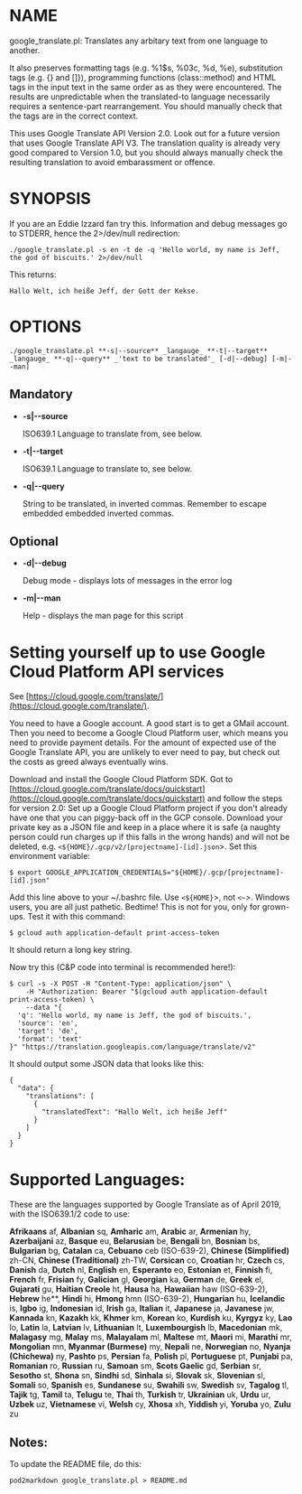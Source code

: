 # NAME

google\_translate.pl: Translates any arbitary text from one language to another. 

It also preserves formatting tags (e.g. %1$s, %03c, %d, %e), substitution tags (e.g. {} and \[\]}), 
programming functions (class::method) and HTML tags in the input text in the same order as 
as they were encountered. The results are unpredictable when the translated-to language necessarily
requires a sentence-part rearrangement. You should manually check that the tags are in the correct context.

This uses Google Translate API Version 2.0. Look out for a future version that uses Google Translate API V3.
The translation quality is already very good compared to Version 1.0, but you should always manually 
check the resulting translation to avoid embarassment or offence. 

# SYNOPSIS

If you are an Eddie Izzard fan try this. Information and debug messages go to STDERR, hence the 2>/dev/null redirection:

    ./google_translate.pl -s en -t de -q 'Hello world, my name is Jeff, the god of biscuits.' 2>/dev/null

This returns:

    Hallo Welt, ich heiße Jeff, der Gott der Kekse.

# OPTIONS

`./google_translate.pl **-s|--source** _langauge_ **-t|--target** _langauge_ **-q|--query** _'text to be translated'_ [-d|--debug] [-m|--man]`

## Mandatory

- **-s|--source**

    ISO639.1 Language to translate from, see below.

- **-t|--target**

    ISO639.1 Language to translate to, see below.

- **-q|--query**

    String to be translated, in inverted commas. Remember to escape embedded embedded inverted commas.

## Optional

- **-d|--debug**

    Debug mode - displays lots of messages in the error log

- **-m|--man**

    Help - displays the man page for this script

# Setting yourself up to use Google Cloud Platform API services

See [https://cloud.google.com/translate/](https://cloud.google.com/translate/).

You need to have a Google account. A good start is to get a GMail account. 
Then you need to become a Google Cloud Platform user, which means you need to
provide payment details. For the amount of expected use of the Google Translate 
API, you are unlikely to ever need to pay, but check out the costs as greed 
always eventually wins.

Download and install the Google Cloud Platform SDK. Got to 
[https://cloud.google.com/translate/docs/quickstart](https://cloud.google.com/translate/docs/quickstart) 
and follow the steps for version 2.0: Set up a Google Cloud Platform project 
if you don't already have one that you can piggy-back off in the GCP console.
Download your private key as a JSON file and keep in a place where it is safe
(a naughty person could run charges up if this falls in the wrong hands)
and will not be deleted, e.g. `<${HOME}/.gcp/v2/[projectname]-[id].json`>.
Set this environment variable:

    $ export GOOGLE_APPLICATION_CREDENTIALS="${HOME}/.gcp/[projectname]-[id].json"

Add this line above to your ~/.bashrc file. Use `<${HOME}`>, not `<~`>. 
Windows users, you are all just pathetic. Bedtime! This is not for you, only for grown-ups.
Test it with this command: 

    $ gcloud auth application-default print-access-token

It should return a long key string.

Now try this (C&P code into terminal is recommended here!):

    $ curl -s -X POST -H "Content-Type: application/json" \
        -H "Authorization: Bearer "$(gcloud auth application-default print-access-token) \
        --data "{
      'q': 'Hello world, my name is Jeff, the god of biscuits.',
      'source': 'en',
      'target': 'de',
      'format': 'text'
    }" "https://translation.googleapis.com/language/translate/v2"

It should output some JSON data that looks like this: 

    {
      "data": {
        "translations": [
          {
            "translatedText": "Hallo Welt, ich heiße Jeff"
          }
        ]
      }
    }

# Supported Languages:

These are the languages supported by Google Translate as of April 2019, with the ISO639.1/2 code to use:

**Afrikaans** af, **Albanian** sq, **Amharic** am, **Arabic** ar, **Armenian** hy, **Azerbaijani** az, **Basque** eu, 
**Belarusian** be, **Bengali** bn, **Bosnian** bs, **Bulgarian** bg, **Catalan** ca, **Cebuano** ceb (ISO-639-2), 
**Chinese (Simplified)** zh-CN, **Chinese (Traditional)** zh-TW, **Corsican** co, **Croatian** hr, **Czech** cs, 
**Danish** da, **Dutch** nl, **English** en, **Esperanto** eo, **Estonian** et, **Finnish** fi, **French** fr, 
**Frisian** fy, **Galician** gl, **Georgian** ka, **German** de, **Greek** el, **Gujarati** gu, **Haitian Creole** ht, 
**Hausa** ha, **Hawaiian** haw (ISO-639-2), **Hebrew** he\*\*, **Hindi** hi, **Hmong** hmn (ISO-639-2), **Hungarian** hu, 
**Icelandic** is, **Igbo** ig, **Indonesian** id, **Irish** ga, **Italian** it, **Japanese** ja, **Javanese** jw, 
**Kannada** kn, **Kazakh** kk, **Khmer** km, **Korean** ko, **Kurdish** ku, **Kyrgyz** ky, **Lao** lo, **Latin** la, 
**Latvian** lv, **Lithuanian** lt, **Luxembourgish** lb, **Macedonian** mk, **Malagasy** mg, **Malay** ms, 
**Malayalam** ml, **Maltese** mt, **Maori** mi, **Marathi** mr, **Mongolian** mn, **Myanmar (Burmese)** my, 
**Nepali** ne, **Norwegian** no, **Nyanja (Chichewa)** ny, **Pashto** ps, **Persian** fa, **Polish** pl, 
**Portuguese** pt, **Punjabi** pa, **Romanian** ro, **Russian** ru, **Samoan** sm, **Scots Gaelic** gd, 
**Serbian** sr, **Sesotho** st, **Shona** sn, **Sindhi** sd, **Sinhala** si, **Slovak** sk, **Slovenian** sl, 
**Somali** so, **Spanish** es, **Sundanese** su, **Swahili** sw, **Swedish** sv, **Tagalog** tl, **Tajik** tg, 
**Tamil** ta, **Telugu** te, **Thai** th, **Turkish** tr, **Ukrainian** uk, **Urdu** ur, **Uzbek** uz, **Vietnamese** vi, 
**Welsh** cy, **Xhosa** xh, **Yiddish** yi, **Yoruba** yo, **Zulu** zu

## Notes:

To update the README file, do this:

    pod2markdown google_translate.pl > README.md
